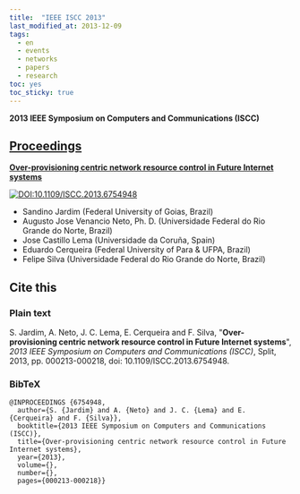 ```yaml
---
title:  "IEEE ISCC 2013"
last_modified_at: 2013-12-09
tags:
  - en
  - events
  - networks
  - papers
  - research
toc: yes
toc_sticky: true
---
```


**2013 IEEE Symposium on Computers and Communications (ISCC)**

## [Proceedings](https://ieeexplore.ieee.org/xpl/conhome/6746555/proceeding)

[**Over-provisioning centric network resource control in Future Internet systems**](https://ieeexplore.ieee.org/document/6754948)

[![DOI:10.1109/ISCC.2013.6754948](https://zenodo.org/badge/DOI/10.1109/ISCC.2013.6754948.svg)](https://doi.org/10.1109/ISCC.2013.6754948)

 - Sandino Jardim (Federal University of Goias, Brazil)
 - Augusto Jose Venancio Neto, Ph. D. (Universidade Federal do Rio Grande do Norte, Brazil)
 - Jose Castillo Lema (Universidade da Coruña, Spain)
 - Eduardo Cerqueira (Federal University of Para & UFPA, Brazil)
 - Felipe Silva (Universidade Federal do Rio Grande do Norte, Brazil)

## Cite this

### Plain text

S. Jardim, A. Neto, J. C. Lema, E. Cerqueira and F. Silva, "**Over-provisioning centric network resource control in Future Internet systems**", *2013 IEEE Symposium on Computers and Communications (ISCC)*, Split, 2013, pp. 000213-000218, doi: 10.1109/ISCC.2013.6754948.

### BibTeX

```
@INPROCEEDINGS {6754948,
  author={S. {Jardim} and A. {Neto} and J. C. {Lema} and E. {Cerqueira} and F. {Silva}},
  booktitle={2013 IEEE Symposium on Computers and Communications (ISCC)},
  title={Over-provisioning centric network resource control in Future Internet systems},
  year={2013},
  volume={},
  number={},
  pages={000213-000218}}
```
